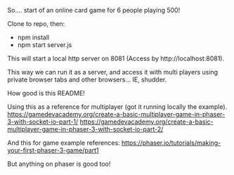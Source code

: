 So.... start of an online card game for 6 people playing 500!

Clone to repo, then:
* npm install
* npm start server.js

This will start a local http server on 8081 (Access by http://localhost:8081).

This way we can run it as a server, and access it with multi players using private browser tabs and other browsers... IE, shudder.

How good is this README!

Using this as a reference for multiplayer (got it running locally the example).
https://gamedevacademy.org/create-a-basic-multiplayer-game-in-phaser-3-with-socket-io-part-1/
https://gamedevacademy.org/create-a-basic-multiplayer-game-in-phaser-3-with-socket-io-part-2/

And this for game example references:
https://phaser.io/tutorials/making-your-first-phaser-3-game/part1

But anything on phaser is good too!
